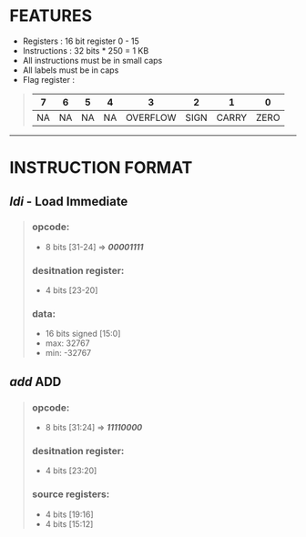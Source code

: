 # FEATURES

- Registers : 16 bit register 0 - 15  
- Instructions : 32 bits * 250 = 1 KB
- All instructions must be in small caps
- All labels must be in caps
- Flag register :
> |  7   |  6   |  5   |  4   |  3       |  2   |  1    |  0   |
> | ---- | ---- | ---- | ---- | -------- | ---- | ----- | ---- |
> |  NA  |  NA  |  NA  |  NA  | OVERFLOW | SIGN | CARRY | ZERO |

---

<!-- (31)00000000(24) (23)0000(20) (19)0000(16) (15)0000(12) (11)0000(8) (7)0000(4) (3)0000(0) -->

# INSTRUCTION FORMAT

## ***ldi*** - Load Immediate 
> ### opcode: 
>- 8 bits [31-24] => ***00001111***  
> ### desitnation register: 
>- 4 bits [23-20]  
> ### data: 
>- 16 bits signed [15:0]  
>- max: 32767
>- min: -32767

## ***add*** ADD
> ### opcode: 
>- 8 bits [31:24] => ***11110000***  
> ### desitnation register: 
>- 4 bits [23:20]  
> ### source registers:
>- 4 bits [19:16]
>- 4 bits [15:12]
